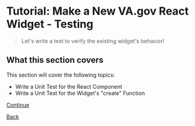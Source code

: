 # Tutorial: Make a New VA.gov React Widget - Testing

> Let's write a test to verify the existing widget's behavior!

## What this section covers

This section will cover the following topics:

- Write a Unit Test for the React Component
- Write a Unit Test for the Widget's "create" Function

[Continue](./2_REACT_TEST.md)

[Back](../scaffolding/9_VIEW_WIDGET.md)
